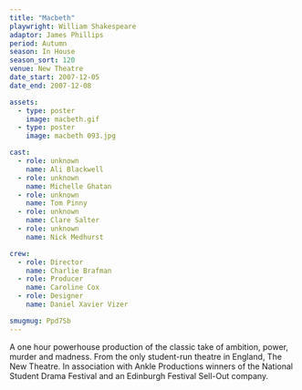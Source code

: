 ```yaml
---
title: "Macbeth"
playwright: William Shakespeare
adaptor: James Phillips
period: Autumn
season: In House
season_sort: 120
venue: New Theatre
date_start: 2007-12-05
date_end: 2007-12-08

assets:
  - type: poster
    image: macbeth.gif
  - type: poster
    image: macbeth 093.jpg

cast:
  - role: unknown
    name: Ali Blackwell
  - role: unknown
    name: Michelle Ghatan
  - role: unknown
    name: Tom Pinny
  - role: unknown
    name: Clare Salter
  - role: unknown
    name: Nick Medhurst

crew:
  - role: Director
    name: Charlie Brafman
  - role: Producer
    name: Caroline Cox
  - role: Designer
    name: Daniel Xavier Vizer

smugmug: Ppd7Sb
---
```


A one hour powerhouse production of the classic take of ambition, power, murder and madness. From the only student-run theatre in England, The New Theatre. In association with Ankle Productions winners of the National Student Drama Festival and an Edinburgh Festival Sell-Out company.

